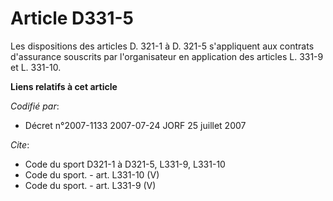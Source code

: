 # Article D331-5

Les dispositions des articles D. 321-1 à D. 321-5 s'appliquent aux contrats d'assurance souscrits par l'organisateur en
application des articles L. 331-9 et L. 331-10.

**Liens relatifs à cet article**

_Codifié par_:

  - Décret n°2007-1133 2007-07-24 JORF 25 juillet 2007

_Cite_:

  - Code du sport D321-1 à D321-5, L331-9, L331-10
  - Code du sport. - art. L331-10 (V)
  - Code du sport. - art. L331-9 (V)
